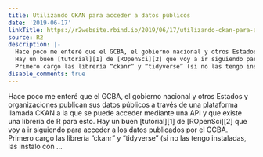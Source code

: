 ```yaml
---
title: Utilizando CKAN para acceder a datos públicos
date: '2019-06-17'
linkTitle: https://r2website.rbind.io/2019/06/17/utilizando-ckan-para-acceder-a-datos-publicos/
source: R2
description: |-
  Hace poco me enteré que el GCBA, el gobierno nacional y otros Estados y organizaciones publican sus datos públicos a través de una plataforma llamada CKAN a la que se puede acceder mediante una API y que existe una librería de R para esto.
  Hay un buen [tutorial][1] de [ROpenSci][2] que voy a ir siguiendo para acceder a los datos publicados por el GCBA.
  Primero cargo las librería “ckanr” y “tidyverse” (si no las tengo instaladas, las instalo con ...
disable_comments: true
---
```

Hace poco me enteré que el GCBA, el gobierno nacional y otros Estados y organizaciones publican sus datos públicos a través de una plataforma llamada CKAN a la que se puede acceder mediante una API y que existe una librería de R para esto.
Hay un buen [tutorial][1] de [ROpenSci][2] que voy a ir siguiendo para acceder a los datos publicados por el GCBA.
Primero cargo las librería “ckanr” y “tidyverse” (si no las tengo instaladas, las instalo con ...